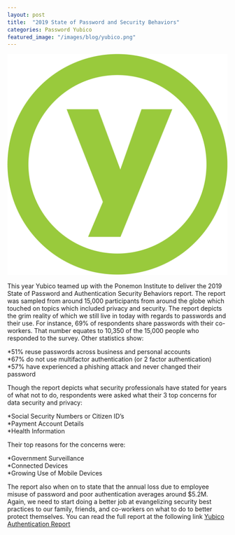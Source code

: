 ```yaml
---
layout: post
title:  "2019 State of Password and Security Behaviors"
categories: Password Yubico
featured_image: "/images/blog/yubico.png"
---
```


![Yubico Study](/images/blog/yubico.png)

This year Yubico teamed up with the Ponemon Institute to deliver the 2019 State of Password and Authentication Security Behaviors report. The report was sampled from around 15,000 participants from around the globe which touched on topics which included privacy and security. The report depicts the grim reality of which we still live in today with regards to passwords and their use. For instance, 69% of respondents share passwords with their co-workers. That number equates to 10,350 of the 15,000 people who responded to the survey. Other statistics show:

*51% reuse passwords across business and personal accounts  
*67% do not use multifactor authentication (or 2 factor authentication)  
*57% have experienced a phishing attack and never changed their password  

Though the report depicts what security professionals have stated for years of what not to do, respondents were asked what their 3 top concerns for data security and privacy:

*Social Security Numbers or Citizen ID’s  
*Payment Account Details  
*Health Information  

Their top reasons for the concerns were:

*Government Surveillance  
*Connected Devices  
*Growing Use of Mobile Devices  

The report also when on to state that the annual loss due to employee misuse of password and poor authentication averages around $5.2M. Again, we need to start doing a better job at evangelizing security best practices to our family, friends, and co-workers on what to do to better protect themselves. You can read the full report at the following link [Yubico Authentication Report][authentication-report]


[authentication-report]: https://www.yubico.com/authentication-report/
